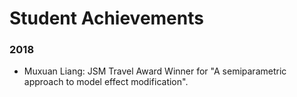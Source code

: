 # Student Achievements

### 2018

* Muxuan Liang: JSM Travel Award Winner for "A semiparametric approach to model effect modification".
